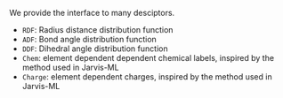 We provide the interface to many desciptors.
- `RDF`: Radius distance distribution function
- `ADF`: Bond angle distribution function
- `DDF`: Dihedral angle distribution function
- `Chem`: element dependent dependent chemical labels, inspired by the method used in Jarvis-ML
- `Charge`: element dependent charges, inspired by the method used in Jarvis-ML



